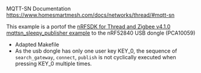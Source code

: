 
MQTT-SN Documentation https://www.homesmartmesh.com/docs/networks/thread/#mqtt-sn

This example is a portof the [nRFSDK for Thread and Zigbee v4.1.0](https://www.nordicsemi.com/Software-and-tools/Software/nRF5-SDK-for-Thread-and-Zigbee/Download#infotabs) [mqttsn_sleepy_publisher example](examples\thread\mqttsn_sleepy_publisher) to the nRF52840 USB dongle (PCA10059)

* Adapted Makefile
* As the usb dongle has only one user key KEY_0, the sequence of `search_gateway`, `connect`, `publish` is not cyclically executed when pressing KEY_0 multiple times.
